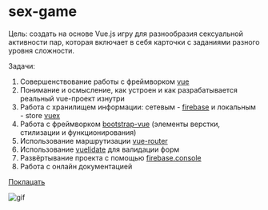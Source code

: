 # sex-game

Цель: cоздать на основе Vue.js игру для разнообразия сексуальной активности пар, которая включает в себя карточки с заданиями разного уровня сложности.

Задачи:

1. Совершенствование работы с фреймворком [vue](https://ru.vuejs.org/)
2. Понимание и осмысление, как устроен и как разрабатывается реальный vue-проект изнутри
3. Работа с хранилищем информации: сетевым - [firebase](https://console.firebase.google.com/) и локальным - store [vuex](https://vuex.vuejs.org/ru/)
4. Работа с фреймворком [bootstrap-vue](https://bootstrap-vue.org/) (элементы верстки, стилизации и функционирования)
5. Использование маршрутизации [vue-router](https://router.vuejs.org/)
6. Использование [vuelidate](https://vuelidate.js.org/) для валидации форм
7. Развёртывание проекта с помощью [firebase.console](https://console.firebase.google.com/)
8. Работа с онлайн документацией

[Поклацать](https://duo-sex-game.web.app/)

![gif](public/sex-game.gif)